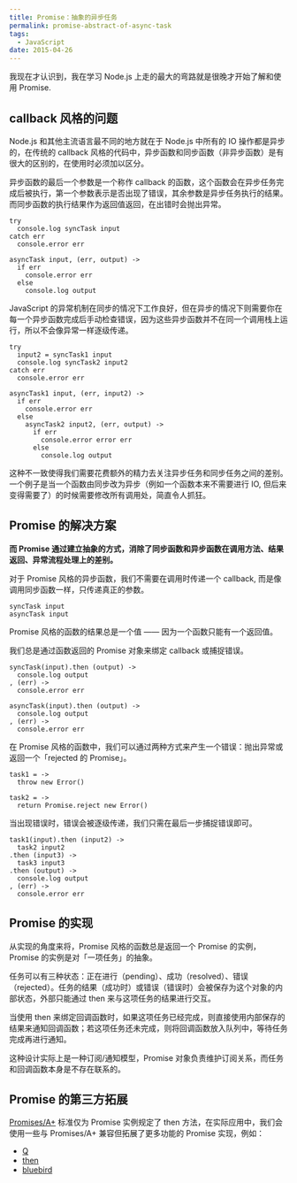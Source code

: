 ```yaml
---
title: Promise：抽象的异步任务
permalink: promise-abstract-of-async-task
tags:
  - JavaScript
date: 2015-04-26
---
```


我现在才认识到，我在学习 Node.js 上走的最大的弯路就是很晚才开始了解和使用 Promise.

## callback 风格的问题

Node.js 和其他主流语言最不同的地方就在于 Node.js 中所有的 IO 操作都是异步的，在传统的 callback 风格的代码中，异步函数和同步函数（非异步函数）是有很大的区别的，在使用时必须加以区分。

异步函数的最后一个参数是一个称作 callback 的函数，这个函数会在异步任务完成后被执行，第一个参数表示是否出现了错误，其余参数是异步任务执行的结果。而同步函数的执行结果作为返回值返回，在出错时会抛出异常。

	try
	  console.log syncTask input
	catch err
	  console.error err

	asyncTask input, (err, output) ->
	  if err
	    console.error err
	  else
	    console.log output

JavaScript 的异常机制在同步的情况下工作良好，但在异步的情况下则需要你在每一个异步函数完成后手动检查错误，因为这些异步函数并不在同一个调用栈上运行，所以不会像异常一样逐级传递。

	try
	  input2 = syncTask1 input
	  console.log syncTask2 input2
	catch err
	  console.error err

	asyncTask1 input, (err, input2) ->
	  if err
	    console.error err
	  else
	    asyncTask2 input2, (err, output) ->
	      if err
	        console.error error err
	      else
	        console.log output
	  
这种不一致使得我们需要花费额外的精力去关注异步任务和同步任务之间的差别。一个例子是当一个函数由同步改为异步（例如一个函数本来不需要进行 IO, 但后来变得需要了）的时候需要修改所有调用处，简直令人抓狂。

## Promise 的解决方案

**而 Promise 通过建立抽象的方式，消除了同步函数和异步函数在调用方法、结果返回、异常流程处理上的差别。**

对于 Promise 风格的异步函数，我们不需要在调用时传递一个 callback, 而是像调用同步函数一样，只传递真正的参数。

	syncTask input
	asyncTask input
	
Promise 风格的函数的结果总是一个值 —— 因为一个函数只能有一个返回值。

我们总是通过函数返回的 Promise 对象来绑定 callback 或捕捉错误。

    syncTask(input).then (output) ->
      console.log output
    , (err) ->
      console.error err
      
    asyncTask(input).then (output) ->
      console.log output
    , (err) ->
      console.error err
      
在 Promise 风格的函数中，我们可以通过两种方式来产生一个错误：抛出异常或返回一个「rejected 的 Promise」。

	task1 = ->
	  throw new Error()
	  
	task2 = ->
	  return Promise.reject new Error()
    
当出现错误时，错误会被逐级传递，我们只需在最后一步捕捉错误即可。

	task1(input).then (input2) ->
	  task2 input2
	.then (input3) ->
	  task3 input3
	.then (output) ->
	  console.log output
	, (err) ->
	  console.error err
	  
## Promise 的实现

从实现的角度来将，Promise 风格的函数总是返回一个 Promise 的实例，Promise 的实例是对「一项任务」的抽象。

任务可以有三种状态：正在进行（pending）、成功（resolved）、错误（rejected）。任务的结果（成功时）或错误（错误时）会被保存为这个对象的内部状态，外部只能通过 then 来与这项任务的结果进行交互。

当使用 then 来绑定回调函数时，如果这项任务已经完成，则直接使用内部保存的结果来通知回调函数；若这项任务还未完成，则将回调函数放入队列中，等待任务完成再进行通知。

这种设计实际上是一种订阅/通知模型，Promise 对象负责维护订阅关系，而任务和回调函数本身是不存在联系的。

## Promise 的第三方拓展

[Promises/A+](https://promisesaplus.com/) 标准仅为 Promise 实例规定了 then 方法，在实际应用中，我们会使用一些与 Promises/A+ 兼容但拓展了更多功能的 Promise 实现，例如：

* [Q](https://github.com/kriskowal/q)
* [then](https://github.com/then/promise)
* [bluebird](https://github.com/petkaantonov/bluebird)
